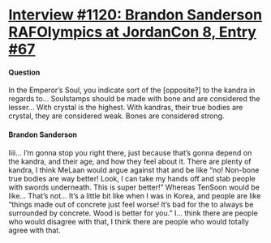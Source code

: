 # [Interview #1120: Brandon Sanderson RAFOlympics at JordanCon 8, Entry #67](https://www.theoryland.com/intvmain.php?i=1120#67)

#### Question

In the Emperor’s Soul, you indicate sort of the [opposite?] to the kandra in regards to… Soulstamps should be made with bone and are considered the lesser… With crystal is the highest. With kandras, their true bodies are crystal, they are considered weak. Bones are considered strong.

#### Brandon Sanderson

Iiii… I’m gonna stop you right there, just because that’s gonna depend on the kandra, and their age, and how they feel about it. There are plenty of kandra, I think MeLaan would argue against that and be like “no! Non-bone true bodies are way better! Look, I can take my hands off and stab people with swords underneath. This is super better!” Whereas TenSoon would be like… That’s not… It’s a little bit like when I was in Korea, and people are like “things made out of concrete just feel worse! It’s bad for the to always be surrounded by concrete. Wood is better for you.” I… think there are people who would disagree with that, I think there are people who would totally agree with that.

